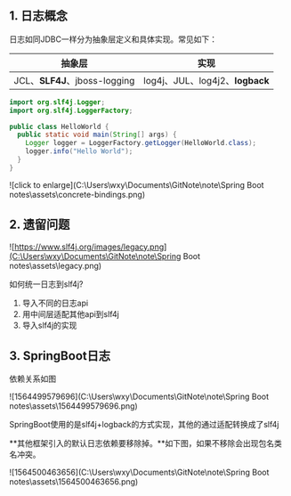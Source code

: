 ## 1. 日志概念

日志如同JDBC一样分为抽象层定义和具体实现。常见如下：

| 抽象层                        | 实现                            |
| ----------------------------- | ------------------------------- |
| JCL、**SLF4J**、jboss-logging | log4j、JUL、log4j2、**logback** |

```java
import org.slf4j.Logger;
import org.slf4j.LoggerFactory;

public class HelloWorld {
  public static void main(String[] args) {
    Logger logger = LoggerFactory.getLogger(HelloWorld.class);
    logger.info("Hello World");
  }
}
```



![click to enlarge](C:\Users\wxy\Documents\GitNote\note\Spring Boot notes\assets\concrete-bindings.png)

## 2. 遗留问题

![https://www.slf4j.org/images/legacy.png](C:\Users\wxy\Documents\GitNote\note\Spring Boot notes\assets\legacy.png)

如何统一日志到slf4j?

1. 导入不同的日志api
2. 用中间层适配其他api到slf4j
3. 导入slf4j的实现



## 3. SpringBoot日志

依赖关系如图

![1564499579696](C:\Users\wxy\Documents\GitNote\note\Spring Boot notes\assets\1564499579696.png)

SpringBoot使用的是slf4j+logback的方式实现，其他的通过适配转换成了slf4j

**其他框架引入的默认日志依赖要移除掉。**如下图，如果不移除会出现包名类名冲突。

![1564500463656](C:\Users\wxy\Documents\GitNote\note\Spring Boot notes\assets\1564500463656.png)

